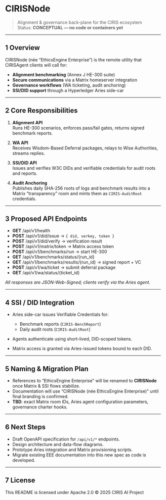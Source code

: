 # CIRISNode

> Alignment & governance back-plane for the CIRIS ecosystem  
> Status: **CONCEPTUAL — no code or containers yet**

---

## 1  Overview

CIRISNode (née “EthicsEngine Enterprise”) is the remote utility that CIRISAgent clients will call for:

- **Alignment benchmarking** (Annex J HE-300 suite)  
- **Secure communications** via a Matrix homeserver integration  
- **Governance workflows** (WA ticketing, audit anchoring)  
- **SSI/DID support** through a Hyperledger Aries side-car

---

## 2  Core Responsibilities

1. **Alignment API**  
   Runs HE-300 scenarios, enforces pass/fail gates, returns signed benchmark reports.

2. **WA API**  
   Receives Wisdom-Based Deferral packages, relays to Wise Authorities, streams replies.

3. **SSI/DID API**  
   Issues and verifies W3C DIDs and verifiable credentials for audit roots and reports.

4. **Audit Anchoring**  
   Publishes daily SHA-256 roots of logs and benchmark results into a Matrix “transparency” room and mints them as `CIRIS-AuditRoot` credentials.

---

## 3  Proposed API Endpoints

- **GET** /api/v1/health  
- **POST** /api/v1/did/issue → `{ did, verkey, token }`  
- **POST** /api/v1/did/verify → verification result  
- **POST** /api/v1/matrix/token → Matrix access token  
- **POST** /api/v1/benchmarks/run → start HE-300  
- **GET** /api/v1/benchmarks/status/{run_id}  
- **GET** /api/v1/benchmarks/results/{run_id} → signed report + VC  
- **POST** /api/v1/wa/ticket → submit deferral package  
- **GET** /api/v1/wa/status/{ticket_id}

*All responses are JSON-Web-Signed; clients verify via the Aries agent.*

---

## 4  SSI / DID Integration

- Aries side-car issues Verifiable Credentials for:
  - Benchmark reports (`CIRIS-BenchReport`)  
  - Daily audit roots (`CIRIS-AuditRoot`)  

- Agents authenticate using short-lived, DID-scoped tokens.  
- Matrix access is granted via Aries-issued tokens bound to each DID.

---

## 5  Naming & Migration Plan

- References to “EthicsEngine Enterprise” will be renamed to **CIRISNode** once Matrix & SSI flows stabilize.  
- Documentation will use “CIRISNode (née EthicsEngine Enterprise)” until final branding is confirmed.  
- **TBD**: exact Matrix room IDs, Aries agent configuration parameters, governance charter hooks.

---

## 6  Next Steps

- Draft OpenAPI specification for `/api/v1/*` endpoints.  
- Design architecture and data-flow diagrams.  
- Prototype Aries integration and Matrix provisioning scripts.  
- Migrate existing EEE documentation into this new spec as code is developed.

---

## 7  License

This README is licensed under Apache 2.0 © 2025 CIRIS AI Project

